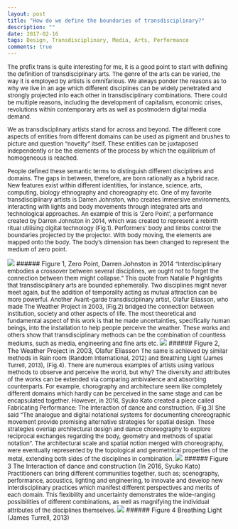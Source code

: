 ```yaml
---
layout: post
title: "How do we define the boundaries of transdisciplinary?"
description: ""
date: 2017-02-16
tags: Design, Transdisciplinary, Media, Arts, Performance
comments: true
---
```


<font size="2">
The prefix trans is quite interesting for me, it is a good point to start with defining the definition of transdisciplinary arts. The genre of the arts can be varied, the way it is employed by artists is omnifarious. We always ponder the reasons as to why we live in an age which different disciplines can be widely penetrated and strongly projected into each other in transdisciplinary combinations. There could be multiple reasons, including the development of capitalism, economic crises, revolutions within contemporary arts as well as postmodern digital media demand.

We as transdisciplinary artists stand for across and beyond. The different core aspects of entities from different domains can be used as pigment and brushes to picture and question “novelty” itself. These entities can be juxtaposed independently or be the elements of the process by which the equilibrium of homogeneous is reached.

People defined these semantic terms to distinguish different disciplines and domains. The gaps in between, therefore, are born rationally as a hybrid race. New features exist within different identities, for instance, science, arts, computing, biology ethnography and choreography etc. One of my favorite transdisciplinary artists is Darren Johnston, who creates immersive environments, interacting with lights and body movements through integrated arts and technological approaches. An example of this is ‘Zero Point’, a performance created by Darren Johnston in 2014, which was created to represent a rebirth ritual utilising digital technology (Fig.1). Performers’ body and limbs control the boundaries projected by the projector. With body moving, the elements are mapped onto the body. The body’s dimension has been changed to represent the medium of zero point.
</font>

<img src="/friendred_blog/assets/images/zero_point.png">
###### Figure 1, Zero Point, Darren Johnston in 2014


<font size="2">
“Interdisciplinary embodies a crossover between several disciplines, we ought not to forget the connection between them might collapse.” This quote from Natalie P highlights that transdisciplinary arts are bounded ephemerally. Two disciplines might never meet again, but the addition of temporality acting as mutual attraction can be more powerful. Another Avant-garde transdisciplinary artist, Olafur Eliasson, who made The Weather Project in 2003, (Fig.2) bridged the connection between institution, society and other aspects of life. The most theoretical and fundamental aspect of this work is that he made uncertainties, specifically human beings, into the installation to help people perceive the weather. These works and others show that transdisciplinary methods can be the combination of countless mediums, such as media, engineering and fine arts etc.
</font>
<img src="/friendred_blog/assets/images/The_weather.jpeg">
###### Figure 2, The Weather Project in 2003, Olafur Eliasson

<font size="2">
The same is achieved by similar methods in Rain room (Random International, 2012) and Breathing Light (James Turrell, 2013), (Fig.4). There are numerous examples of artists using various methods to observe and perceive the world, but why? The diversity and attributes of the works can be extended via comparing ambivalence and absorbing counterparts. For example, chorography and architecture seem like completely different domains which hardly can be perceived in the same stage and can be encapsulated together. However, in 2016, Syuko Kato created a piece called Fabricating Performance: The Interaction of dance and construction. (Fig.3) She said “The analogue and digital notational systems for documenting choreographic movement provide promising alternative strategies for spatial design. These strategies overlap architectural design and dance choreography to explore reciprocal exchanges regarding the body, geometry and methods of spatial notation”. The architectural scale and spatial notion merged with choreography, were eventually represented by the topological and geometrical properties of the metal, extending both sides of the disciplines in combination.
</font>
<img src="/friendred_blog/assets/images/Fabricating-Performance.png">
###### Figure 3 The Interaction of dance and construction (In 2016, Syuko Kato)

<font size="2">
Practitioners can bring different communities together, such as; scenography, performance, acoustics, lighting and engineering, to innovate and develop new interdisciplinary practices which manifest different perspectives and merits of each domain. This flexibility and uncertainty demonstrates the wide-ranging possibilities of different combinations, as well as magnifying the individual attributes of the disciplines themselves.
</font>

<img src="/friendred_blog/assets/images/Breathing-Light.jpeg">
###### Figure 4 Breathing Light (James Turrell, 2013)
